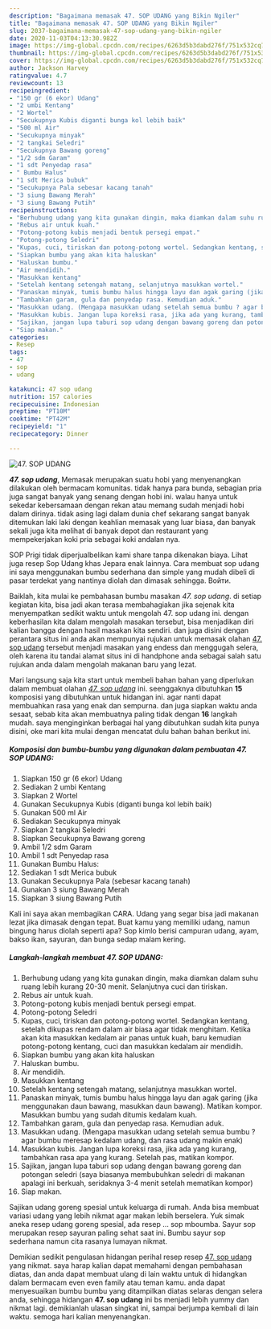 ```yaml
---
description: "Bagaimana memasak 47. SOP UDANG yang Bikin Ngiler"
title: "Bagaimana memasak 47. SOP UDANG yang Bikin Ngiler"
slug: 2037-bagaimana-memasak-47-sop-udang-yang-bikin-ngiler
date: 2020-11-03T04:13:30.982Z
image: https://img-global.cpcdn.com/recipes/6263d5b3dabd276f/751x532cq70/47-sop-udang-foto-resep-utama.jpg
thumbnail: https://img-global.cpcdn.com/recipes/6263d5b3dabd276f/751x532cq70/47-sop-udang-foto-resep-utama.jpg
cover: https://img-global.cpcdn.com/recipes/6263d5b3dabd276f/751x532cq70/47-sop-udang-foto-resep-utama.jpg
author: Jackson Harvey
ratingvalue: 4.7
reviewcount: 13
recipeingredient:
- "150 gr (6 ekor) Udang"
- "2 umbi Kentang"
- "2 Wortel"
- "Secukupnya Kubis diganti bunga kol lebih baik"
- "500 ml Air"
- "Secukupnya minyak"
- "2 tangkai Seledri"
- "Secukupnya Bawang goreng"
- "1/2 sdm Garam"
- "1 sdt Penyedap rasa"
- " Bumbu Halus"
- "1 sdt Merica bubuk"
- "Secukupnya Pala sebesar kacang tanah"
- "3 siung Bawang Merah"
- "3 siung Bawang Putih"
recipeinstructions:
- "Berhubung udang yang kita gunakan dingin, maka diamkan dalam suhu ruang lebih kurang 20-30 menit. Selanjutnya cuci dan tiriskan."
- "Rebus air untuk kuah."
- "Potong-potong kubis menjadi bentuk persegi empat."
- "Potong-potong Seledri"
- "Kupas, cuci, tiriskan dan potong-potong wortel. Sedangkan kentang, setelah dikupas rendam dalam air biasa agar tidak menghitam. Ketika akan kita masukkan kedalam air panas untuk kuah, baru kemudian potong-potong kentang, cuci dan masukkan kedalam air mendidih."
- "Siapkan bumbu yang akan kita haluskan"
- "Haluskan bumbu."
- "Air mendidih."
- "Masukkan kentang"
- "Setelah kentang setengah matang, selanjutnya masukkan wortel."
- "Panaskan minyak, tumis bumbu halus hingga layu dan agak garing (jika menggunakan daun bawang, masukkan daun bawang). Matikan kompor. Masukkan bumbu yang sudah ditumis kedalam kuah."
- "Tambahkan garam, gula dan penyedap rasa. Kemudian aduk."
- "Masukkan udang. (Mengapa masukkan udang setelah semua bumbu ? agar bumbu meresap kedalam udang, dan rasa udang makin enak)"
- "Masukkan kubis. Jangan lupa koreksi rasa, jika ada yang kurang, tambahkan rasa apa yang kurang. Setelah pas, matikan kompor."
- "Sajikan, jangan lupa taburi sop udang dengan bawang goreng dan potongan seledri (saya biasanya membubuhkan seledri di makanan apalagi ini berkuah, seridaknya 3-4 menit setelah mematikan kompor)"
- "Siap makan."
categories:
- Resep
tags:
- 47
- sop
- udang

katakunci: 47 sop udang 
nutrition: 157 calories
recipecuisine: Indonesian
preptime: "PT10M"
cooktime: "PT42M"
recipeyield: "1"
recipecategory: Dinner

---
```



![47. SOP UDANG](https://img-global.cpcdn.com/recipes/6263d5b3dabd276f/751x532cq70/47-sop-udang-foto-resep-utama.jpg)

<b><i>47. sop udang</i></b>, Memasak merupakan suatu hobi yang menyenangkan dilakukan oleh bermacam komunitas. tidak hanya para bunda, sebagian pria juga sangat banyak yang senang dengan hobi ini. walau hanya untuk sekedar kebersamaan dengan rekan atau memang sudah menjadi hobi dalam dirinya. tidak asing lagi dalam dunia chef sekarang sangat banyak ditemukan laki laki dengan keahlian memasak yang luar biasa, dan banyak sekali juga kita melihat di banyak depot dan restaurant yang mempekerjakan koki pria sebagai koki andalan nya.

SOP Prigi tidak diperjualbelikan kami share tanpa dikenakan biaya. Lihat juga resep Sop Udang khas Jepara enak lainnya. Cara membuat sop udang ini saya menggunakan bumbu sederhana dan simple yang mudah dibeli di pasar terdekat yang nantinya diolah dan dimasak sehingga. Войти.

Baiklah, kita mulai ke pembahasan bumbu masakan <i>47. sop udang</i>. di setiap kegiatan kita, bisa jadi akan terasa membahagiakan jika sejenak kita menyempatkan sedikit waktu untuk mengolah 47. sop udang ini. dengan keberhasilan kita dalam mengolah masakan tersebut, bisa menjadikan diri kalian bangga dengan hasil masakan kita sendiri. dan juga disini dengan perantara situs ini anda akan mempunyai rujukan untuk memasak olahan <u>47. sop udang</u> tersebut menjadi masakan yang endess dan menggugah selera, oleh karena itu tandai alamat situs ini di handphone anda sebagai salah satu rujukan anda dalam mengolah makanan baru yang lezat.


Mari langsung saja kita start untuk membeli bahan bahan yang diperlukan dalam membuat olahan <u><i>47. sop udang</i></u> ini. seenggaknya dibutuhkan <b>15</b> komposisi yang dibutuhkan untuk hidangan ini. agar nanti dapat membuahkan rasa yang enak dan sempurna. dan juga siapkan waktu anda sesaat, sebab kita akan membuatnya paling tidak dengan <b>16</b> langkah mudah. saya menginginkan berbagai hal yang dibutuhkan sudah kita punya disini, oke mari kita mulai dengan mencatat dulu bahan bahan berikut ini.

<!--inarticleads1-->

##### Komposisi dan bumbu-bumbu yang digunakan dalam pembuatan 47. SOP UDANG:

1. Siapkan 150 gr (6 ekor) Udang
1. Sediakan 2 umbi Kentang
1. Siapkan 2 Wortel
1. Gunakan Secukupnya Kubis (diganti bunga kol lebih baik)
1. Gunakan 500 ml Air
1. Sediakan Secukupnya minyak
1. Siapkan 2 tangkai Seledri
1. Siapkan Secukupnya Bawang goreng
1. Ambil 1/2 sdm Garam
1. Ambil 1 sdt Penyedap rasa
1. Gunakan  Bumbu Halus:
1. Sediakan 1 sdt Merica bubuk
1. Gunakan Secukupnya Pala (sebesar kacang tanah)
1. Gunakan 3 siung Bawang Merah
1. Siapkan 3 siung Bawang Putih


Kali ini saya akan membagikan CARA. Udang yang segar bisa jadi makanan lezat jika dimasak dengan tepat. Buat kamu yang memiliki udang, namun bingung harus diolah seperti apa? Sop kimlo berisi campuran udang, ayam, bakso ikan, sayuran, dan bunga sedap malam kering. 

<!--inarticleads2-->

##### Langkah-langkah membuat 47. SOP UDANG:

1. Berhubung udang yang kita gunakan dingin, maka diamkan dalam suhu ruang lebih kurang 20-30 menit. Selanjutnya cuci dan tiriskan.
1. Rebus air untuk kuah.
1. Potong-potong kubis menjadi bentuk persegi empat.
1. Potong-potong Seledri
1. Kupas, cuci, tiriskan dan potong-potong wortel. Sedangkan kentang, setelah dikupas rendam dalam air biasa agar tidak menghitam. Ketika akan kita masukkan kedalam air panas untuk kuah, baru kemudian potong-potong kentang, cuci dan masukkan kedalam air mendidih.
1. Siapkan bumbu yang akan kita haluskan
1. Haluskan bumbu.
1. Air mendidih.
1. Masukkan kentang
1. Setelah kentang setengah matang, selanjutnya masukkan wortel.
1. Panaskan minyak, tumis bumbu halus hingga layu dan agak garing (jika menggunakan daun bawang, masukkan daun bawang). Matikan kompor. Masukkan bumbu yang sudah ditumis kedalam kuah.
1. Tambahkan garam, gula dan penyedap rasa. Kemudian aduk.
1. Masukkan udang. (Mengapa masukkan udang setelah semua bumbu ? agar bumbu meresap kedalam udang, dan rasa udang makin enak)
1. Masukkan kubis. Jangan lupa koreksi rasa, jika ada yang kurang, tambahkan rasa apa yang kurang. Setelah pas, matikan kompor.
1. Sajikan, jangan lupa taburi sop udang dengan bawang goreng dan potongan seledri (saya biasanya membubuhkan seledri di makanan apalagi ini berkuah, seridaknya 3-4 menit setelah mematikan kompor)
1. Siap makan.


Sajikan udang goreng spesial untuk keluarga di rumah. Anda bisa membuat variasi udang yang lebih nikmat agar makan lebih berselera. Yuk simak aneka resep udang goreng spesial, ada resep … sop mboumba. Sayur sop merupakan resep sayuran paling sehat saat ini. Bumbu sayur sop sederhana namun cita rasanya lumayan nikmat. 

Demikian sedikit pengulasan hidangan perihal resep resep <u>47. sop udang</u> yang nikmat. saya harap kalian dapat memahami dengan pembahasan diatas, dan anda dapat membuat ulang di lain waktu untuk di hidangkan dalam bermacam even even family atau teman kamu. anda dapat menyesuaikan bumbu bumbu yang ditampilkan diatas selaras dengan selera anda, sehingga hidangan <b>47. sop udang</b> ini bs menjadi lebih yummy dan nikmat lagi. demikianlah ulasan singkat ini, sampai berjumpa kembali di lain waktu. semoga hari kalian menyenangkan.
